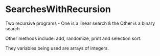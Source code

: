 # SearchesWithRecursion
Two recursive programs - One is a linear search &amp; the Other is a binary search

Other methods include: add, randomize, print and selection sort.

They variables being used are arrays of integers.
